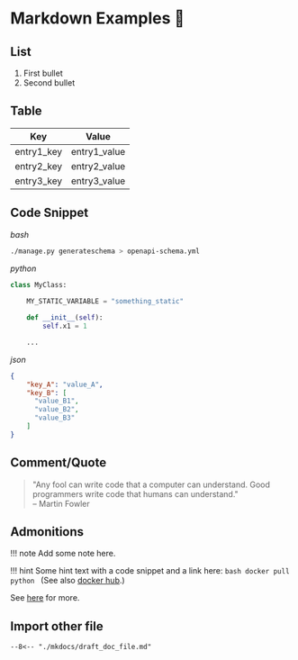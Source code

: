 # Markdown Examples 📝

## List
1. First bullet
1. Second bullet

## Table
| Key        | Value        |
| ---------- | ------------ |
| entry1_key | entry1_value |
| entry2_key | entry2_value |
| entry3_key | entry3_value |

## Code Snippet
_bash_
```bash
./manage.py generateschema > openapi-schema.yml
```

_python_
```python
class MyClass:
    
    MY_STATIC_VARIABLE = "something_static"

    def __init__(self):
        self.x1 = 1

    ...
```

_json_
```json
{
    "key_A": "value_A",
    "key_B": [
      "value_B1",
      "value_B2",
      "value_B3"
    ]
}
```

## Comment/Quote
> "Any fool can write code that a computer can understand. Good programmers
> write code that humans can understand."  
> – Martin Fowler

## Admonitions
!!! note
    Add some note here.

!!! hint
    Some hint text with a code snippet and a link here:
    ```bash
    docker pull python
    ```
    (See also [docker hub](https://hub.docker.com/_/python).)

See [here](https://squidfunk.github.io/mkdocs-material/reference/admonitions)
for more.

## Import other file
```.md
--8<-- "./mkdocs/draft_doc_file.md"
```
